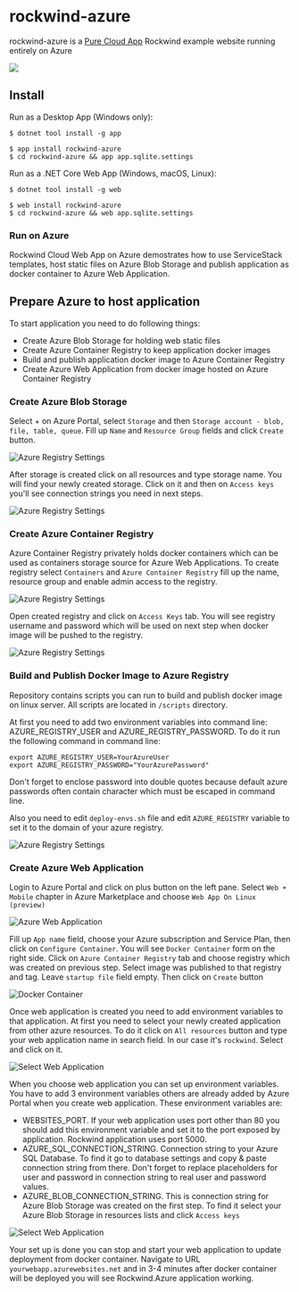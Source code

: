 # rockwind-azure

rockwind-azure is a [Pure Cloud App](http://templates.servicestack.net/docs/web-apps#pure-cloud-apps) Rockwind example website running entirely on Azure

[![](https://raw.githubusercontent.com/NetCoreApps/TemplatePages/master/src/wwwroot/assets/img/screenshots/rockwind.png)](http://rockwind-aws.web-app.io)

## Install

Run as a Desktop App (Windows only):

    $ dotnet tool install -g app

    $ app install rockwind-azure
    $ cd rockwind-azure && app app.sqlite.settings

Run as a .NET Core Web App (Windows, macOS, Linux):

    $ dotnet tool install -g web

    $ web install rockwind-azure
    $ cd rockwind-azure && web app.sqlite.settings

### Run on Azure

Rockwind Cloud Web App on Azure demostrates how to use ServiceStack templates, host static files on Azure Blob Storage and publish application as docker container to Azure Web Application.

## Prepare Azure to host application

To start application you need to do following things:

- Create Azure Blob Storage for holding web static files
- Create Azure Container Registry to keep application docker images
- Build and publish application docker image to Azure Container Registry 
- Create Azure Web Application from docker image hosted on Azure Container Registry


### Create Azure Blob Storage 

Select + on Azure Portal, select `Storage` and then `Storage account - blob, file, table, queue`. Fill up `Name` and `Resource Group` fields and click `Create` button.

![Azure Registry Settings](docs/images/1-createstorage.png)

After storage is created click on all resources and type storage name. You will find your newly created storage. Click on it and then on `Access keys` you'll see connection strings you need in next steps.

![Azure Registry Settings](docs/images/2-storagecnnstring.png)


### Create Azure Container Registry

Azure Container Registry privately holds docker containers which can be used as containers storage source for Azure Web Applications. To create registry select `Containers` and `Azure Container Registry` fill up the name, resource group and enable admin access to the registry.

![Azure Registry Settings](docs/images/1-createregistry.png)

Open created registry and click on `Access Keys` tab. You will see registry username and password which will be used on next step when docker image will be pushed to the registry.

![Azure Registry Settings](docs/images/2-registrysettings.png)


### Build and Publish Docker Image to Azure Registry

Repository contains scripts you can run to build and publish docker image on linux server. All scripts are located in `/scripts` directory. 

At first you need to add two environment variables into command line: AZURE_REGISTRY_USER and AZURE_REGISTRY_PASSWORD. To do it run the following command in command line:

    export AZURE_REGISTRY_USER=YourAzureUser
    export AZURE_REGISTRY_PASSWORD="YourAzurePassword"

Don't forget to enclose password into double quotes because default azure passwords often contain character which must be escaped in command line.

Also you need to edit `deploy-envs.sh` file and edit `AZURE_REGISTRY` variable to set it to the domain of your azure registry.


![Azure Registry Settings](docs/images/1-azureregistry.png)

### Create Azure Web Application

Login to Azure Portal and click on plus button on the left pane. Select `Web + Mobile` chapter in Azure Marketplace and choose `Web App On Linux (preview)`

![Azure Web Application](docs/images/2-createwebapp.png)

Fill up `App name` field, choose your Azure subscription and Service Plan, then click on `Configure Container`. You will see `Docker Container` form on the right side. Click on `Azure Container Registry` tab and choose registry which was created on previous step. Select image was published to that registry and tag. Leave `startup file` field empty. Then click on `Create` button 

![Docker Container](docs/images/3-createdocker.png) 

Once web application is created you need to add environment variables to that application. At first you need to select your newly created application from other azure resources. To do it click on `All resources` button and type your web application name in search field. In our case it's `rockwind`. Select and click on it.

![Select Web Application](docs/images/4-selectapp.png)

When you choose web application you can set up environment variables. You have to add 3 environment variables others are already added by Azure Portal when you create web application. These environment variables are:

- WEBSITES_PORT. If your web application uses port other than 80 you should add this environment variable and set it to the port exposed by application. Rockwind application uses port 5000.
- AZURE_SQL_CONNECTION_STRING. Connection string to your Azure SQL Database. To find it go to database settings and copy & paste connection string from there. Don't forget to replace placeholders for user and password in connection string to real user and password values.
- AZURE_BLOB_CONNECTION_STRING. This is connection string for Azure Blob Storage was created on the first step. To find it select your Azure Blob Storage in resources lists and click `Access keys`

![Select Web Application](docs/images/6-appsettings.png)


Your set up is done you can stop and start your web application to update deployment from docker container. Navigate to URL `yourwebapp.azurewebsites.net` and in 3-4 minutes after docker container will be deployed you will see Rockwind.Azure application working.